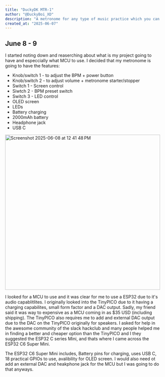 ```yaml
---
title: "DuckyDK MTR-1"
author: "@DuckyBoi_XD"
description: "A metronome for any type of music practice which you can adjust BPM with knob and preset buttons"
created_at: "2025-06-07"
---
```



## June 8 - 9

I started noting down and reaserching about what is my project going to have and especcially what MCU to use. I decided that my metronome is going to have the features:
- Knob/switch 1 - to adjust the BPM + power button
- Knob/switch 2 - to adjust volume + metronome starter/stopper
- Switch 1 - Screen control
- Siwtch 2 - BPM preset switch
- Switch 3 - LED control
- OLED screen
- LEDs
- Battery charging
- 2000mAh battery
- Headphone jack
- USB C

<img width="503" alt="Screenshot 2025-06-08 at 12 41 48 PM" src="https://github.com/user-attachments/assets/e722692c-f6e8-4200-b323-1c638b9abbb8" />

I looked for a MCU to use and it was clear for me to use a ESP32 due to it's audio capablitlites. I originally looked into the TinyPICO due to it having a charging capabilites, small form factor and a DAC output. Sadly, my friend said it was way to expensive as a MCU coming in as $35 USD (including shipping). The TinyPICO also requires me to add and external DAC output due to the DAC on the TinyPICO originally for speakers. I asked for help in the awesome community of the slack hackclub and many people helped me in finding a better and cheaper option than the TinyPICO and I they suggested the ESP32 C series Mini, and thats where I came across the ESP32 C6 Super Mini. 

The ESP32 C6 Super Mini includes, Battery pins for charging, uses USB C, 18 practical GPIOs to use, avalibility for OLED screen. I would also need ot add an external DAC and heakphone jack for the MCU but I was going to do that anyways.
